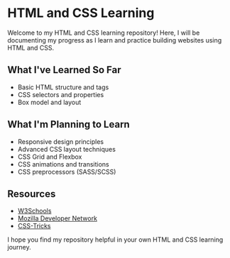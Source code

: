 # HTML and CSS Learning

Welcome to my HTML and CSS learning repository! Here, I will be documenting my progress as I learn and practice building websites using HTML and CSS.

## What I've Learned So Far

- Basic HTML structure and tags
- CSS selectors and properties
- Box model and layout

## What I'm Planning to Learn

- Responsive design principles
- Advanced CSS layout techniques
- CSS Grid and Flexbox
- CSS animations and transitions
- CSS preprocessors (SASS/SCSS)

## Resources
- [W3Schools](https://www.w3schools.com/)
- [Mozilla Developer Network](https://developer.mozilla.org/)
- [CSS-Tricks](https://css-tricks.com/)

I hope you find my repository helpful in your own HTML and CSS learning journey. 


